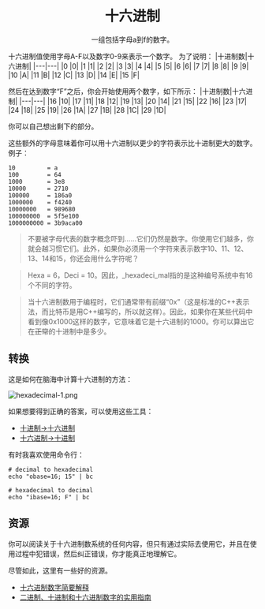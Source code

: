 # <center>十六进制</center>
<center>一组包括字母a到f的数字。</center>

十六进制值使用字母A-F以及数字0-9来表示一个数字。
为了说明：
|十进制数|十六进制|
|---|---|
|0	|0|
|1	|1|
|2	|2|
|3	|3|
|4	|4|
|5	|5|
|6	|6|
|7	|7|
|8	|8|
|9	|9|
|10	|A|
|11	|B|
|12	|C|
|13	|D|
|14	|E|
|15	|F|

然后在达到数字“F”之后，你会开始使用两个数字，如下所示：
|十进制数|十六进制|
|---|---|
|16	|10|
|17	|11|
|18	|12|
|19	|13|
|20	|14|
|21	|15|
|22	|16|
|23	|17|
|24	|18|
|25	|19|
|26	|1A|
|27	|1B|
|28	|1C|
|29	|1D|

你可以自己想出剩下的部分。

这些额外的字母意味着你可以用十六进制以更少的字符表示比十进制更大的数字。  
例子：
```
10         = a
100        = 64
1000       = 3e8
10000      = 2710
100000     = 186a0
1000000    = f4240
10000000   = 989680
100000000  = 5f5e100
1000000000 = 3b9aca00
```
>不要被字母代表的数字概念吓到……它们仍然是数字。你使用它们越多，你就会越习惯它们。此外，如果你必须用一个字符来表示数字10、11、12、13、14和15，你还会用什么字符呢？

>Hexa = 6，Deci = 10。因此，_hexadeci_mal指的是这种编号系统中有16个不同的字符。

>当十六进制数用于编程时，它们通常带有前缀“0x”（这是标准的C++表示法，而比特币是用C++编写的，所以就这样）。因此，如果你在某些代码中看到像0x1000这样的数字，它意味着它是十六进制的1000。你可以算出它在~~正常~~的十进制中是多少。

## 转换
这是如何在脑海中计算十六进制的方法：

![hexadecimal-1.png](img/hexadecimal-1%20(1).gif)

如果想要得到正确的答案，可以使用这些工具：

* [十进制->十六进制](https://learnmeabitcoin.com/tools/dechex)
* [十六进制->十进制](https://learnmeabitcoin.com/tools/hexdec)

有时我喜欢使用命令行：
```
# decimal to hexadecimal
echo "obase=16; 15" | bc

# hexadecimal to decimal
echo "ibase=16; F" | bc
```

## 资源
你可以阅读关于十六进制数系统的任何内容，但只有通过实际去使用它，并且在使用过程中犯错误，然后纠正错误，你才能真正地理解它。

尽管如此，这里有一些好的资源。

* [十六进制数字简要解释](http://seggleston.com/1/web-development/hex-numbers)
* [二进制、十进制和十六进制数字的实用指南](http://www.myhome.org/pg/numbers.html)
